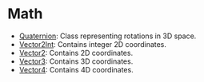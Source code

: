 # Math

- [Quaternion](./quaternion.md): Class representing rotations in 3D space.
- [Vector2Int](./vector2_int.md): Contains integer 2D coordinates.
- [Vector2](./vector2.md): Contains 2D coordinates.
- [Vector3](./vector3.md): Contains 3D coordinates.
- [Vector4](./vector4.md): Contains 4D coordinates.
